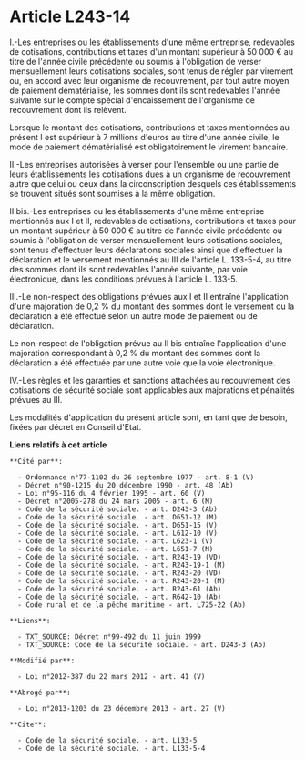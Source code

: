 # Article L243-14

I.-Les entreprises ou les établissements d'une même entreprise, redevables de cotisations, contributions et taxes d'un
montant supérieur à 50 000 € au titre de l'année civile précédente ou soumis à l'obligation de verser mensuellement leurs
cotisations sociales, sont tenus de régler par virement ou, en accord avec leur organisme de recouvrement, par tout autre
moyen de paiement dématérialisé, les sommes dont ils sont redevables l'année suivante sur le compte spécial d'encaissement de
l'organisme de recouvrement dont ils relèvent. 

Lorsque le montant des cotisations, contributions et taxes mentionnées au présent I est supérieur à 7 millions d'euros au
titre d'une année civile, le mode de paiement dématérialisé est obligatoirement le virement bancaire. 

II.-Les entreprises autorisées à verser pour l'ensemble ou une partie de leurs établissements les cotisations dues à un
organisme de recouvrement autre que celui ou ceux dans la circonscription desquels ces établissements se trouvent situés sont
soumises à la même obligation. 

II bis.-Les entreprises ou les établissements d'une même entreprise mentionnés aux I et II, redevables de cotisations,
contributions et taxes pour un montant supérieur à 50 000 € au titre de l'année civile précédente ou soumis à l'obligation de
verser mensuellement leurs cotisations sociales, sont tenus d'effectuer leurs déclarations sociales ainsi que d'effectuer la
déclaration et le versement mentionnés au III de l'article L. 133-5-4, au titre des sommes dont ils sont redevables l'année
suivante, par voie électronique, dans les conditions prévues à l'article L. 133-5.

III.-Le non-respect des obligations prévues aux I et II entraîne l'application d'une majoration de 0,2 % du montant des
sommes dont le versement ou la déclaration a été effectué selon un autre mode de paiement ou de déclaration. 

Le non-respect de l'obligation prévue au II bis entraîne l'application d'une majoration correspondant à 0,2 % du montant des
sommes dont la déclaration a été effectuée par une autre voie que la voie électronique. 

IV.-Les règles et les garanties et sanctions attachées au recouvrement des cotisations de sécurité sociale sont applicables
aux majorations et pénalités prévues au III. 

Les modalités d'application du présent article sont, en tant que de besoin, fixées par décret en Conseil d'Etat.

**Liens relatifs à cet article**

	**Cité par**:

	  - Ordonnance n°77-1102 du 26 septembre 1977 - art. 8-1 (V)
	  - Décret n°90-1215 du 20 décembre 1990 - art. 48 (Ab)
	  - Loi n°95-116 du 4 février 1995 - art. 60 (V)
	  - Décret n°2005-278 du 24 mars 2005 - art. 6 (M)
	  - Code de la sécurité sociale. - art. D243-3 (Ab)
	  - Code de la sécurité sociale. - art. D651-12 (M)
	  - Code de la sécurité sociale. - art. D651-15 (V)
	  - Code de la sécurité sociale. - art. L612-10 (V)
	  - Code de la sécurité sociale. - art. L623-1 (V)
	  - Code de la sécurité sociale. - art. L651-7 (M)
	  - Code de la sécurité sociale. - art. R243-19 (VD)
	  - Code de la sécurité sociale. - art. R243-19-1 (M)
	  - Code de la sécurité sociale. - art. R243-20 (VD)
	  - Code de la sécurité sociale. - art. R243-20-1 (M)
	  - Code de la sécurité sociale. - art. R243-61 (Ab)
	  - Code de la sécurité sociale. - art. R642-10 (Ab)
	  - Code rural et de la pêche maritime - art. L725-22 (Ab)

	**Liens**:

	  - TXT_SOURCE: Décret n°99-492 du 11 juin 1999
	  - TXT_SOURCE: Code de la sécurité sociale. - art. D243-3 (Ab)

	**Modifié par**:

	  - Loi n°2012-387 du 22 mars 2012 - art. 41 (V)

	**Abrogé par**:

	  - Loi n°2013-1203 du 23 décembre 2013 - art. 27 (V)

	**Cite**:

	  - Code de la sécurité sociale. - art. L133-5
	  - Code de la sécurité sociale. - art. L133-5-4
